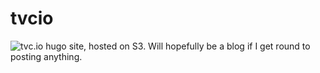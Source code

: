 # tvcio

![tvc.io](https://tvc.io) hugo site, hosted on S3.
Will hopefully be a blog if I get round to posting anything.
